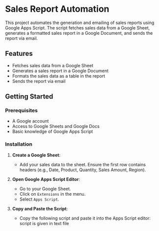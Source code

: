 # Sales Report Automation

This project automates the generation and emailing of sales reports using Google Apps Script. The script fetches sales data from a Google Sheet, generates a formatted sales report in a Google Document, and sends the report via email.

## Features

- Fetches sales data from a Google Sheet
- Generates a sales report in a Google Document
- Formats the sales data as a table in the report
- Sends the report via email

## Getting Started

### Prerequisites

- A Google account
- Access to Google Sheets and Google Docs
- Basic knowledge of Google Apps Script

### Installation

1. **Create a Google Sheet**:
   - Add your sales data to the sheet. Ensure the first row contains headers (e.g., Date, Product, Quantity, Sales Amount, Region).

2. **Open Google Apps Script Editor**:
   - Go to your Google Sheet.
   - Click on `Extensions` in the menu.
   - Select `Apps Script`.

3. **Copy and Paste the Script**:
   - Copy the following script and paste it into the Apps Script editor:
   script is given in text file
